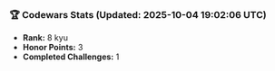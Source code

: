 ### 🏆 Codewars Stats (Updated: 2025-10-04 19:02:06 UTC)

- **Rank:** 8 kyu
- **Honor Points:** 3
- **Completed Challenges:** 1
